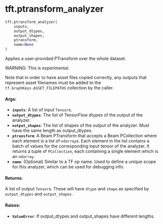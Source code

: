 <div itemscope itemtype="http://developers.google.com/ReferenceObject">
<meta itemprop="name" content="tft.ptransform_analyzer" />
<meta itemprop="path" content="Stable" />
</div>

# tft.ptransform_analyzer

``` python
tft.ptransform_analyzer(
    inputs,
    output_dtypes,
    output_shapes,
    ptransform,
    name=None
)
```

Applies a user-provided PTransform over the whole dataset.

WARNING: This is experimental.

Note that in order to have asset files copied correctly, any outputs that
represent asset filenames must be added to the `tf.GraphKeys.ASSET_FILEPATHS`
collection by the caller.

#### Args:

* <b>`inputs`</b>: A list of input `Tensor`s.
* <b>`output_dtypes`</b>: The list of TensorFlow dtypes of the output of the analyzer.
* <b>`output_shapes`</b>: The list of shapes of the output of the analyzer.  Must have
    the same length as output_dtypes.
* <b>`ptransform`</b>: A Beam PTransform that accepts a Beam PCollection where each
    element is a list of `ndarray`s.  Each element in the list contains a
    batch of values for the corresponding input tensor of the analyzer.  It
    returns a tuple of `PCollection`, each containing a single element which
    is an `ndarray`.
* <b>`name`</b>: (Optional) Similar to a TF op name.  Used to define a unique scope for
    this analyzer, which can be used for debugging info.


#### Returns:

A list of output `Tensor`s.  These will have `dtype` and `shape` as
  specified by `output_dtypes` and `output_shapes`.


#### Raises:

* <b>`ValueError`</b>: If output_dtypes and output_shapes have different lengths.